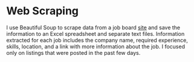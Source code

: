 # Web Scraping

I use Beautiful Soup to scrape data from a job board [site](https://www.timesjobs.com/) and save the information to an Excel spreadsheet and separate text files. Information extracted for each job includes the company name, required experience, skills, location, and a link with more information about the job. I focused only on listings that were posted in the past few days. 